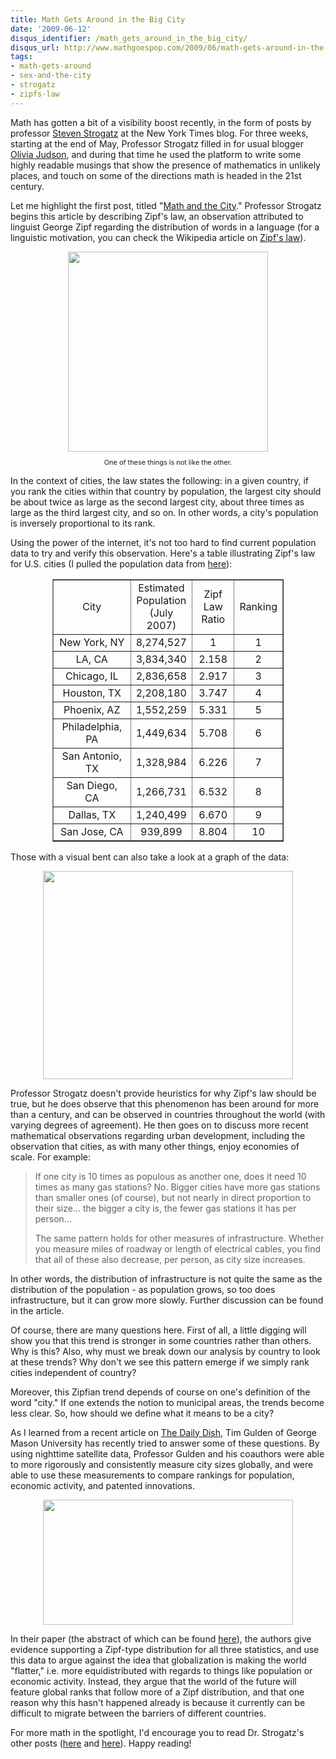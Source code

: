 ```yaml
---
title: Math Gets Around in the Big City
date: '2009-06-12'
disqus_identifier: /math_gets_around_in_the_big_city/
disqus_url: http://www.mathgoespop.com/2009/06/math-gets-around-in-the-big-city.html
tags:
- math-gets-around
- sex-and-the-city
- strogatz
- zipfs-law
---
```

Math has gotten a bit of a visibility boost recently, in the form of posts by professor <a href="http://tam.cornell.edu/faculty-bio.cfm?NetID=shs7">Steven Strogatz</a> at the New York Times blog.  For three weeks, starting at the end of May, Professor Strogatz filled in for usual blogger <a href="http://judson.blogs.nytimes.com/">Olivia Judson</a>, and during that time he used the platform to write some highly readable musings that show the presence of mathematics in unlikely places, and touch on some of the directions math is headed in the 21st century.

Let me highlight the first post, titled "<a href="http://judson.blogs.nytimes.com/2009/05/19/math-and-the-city/">Math and the City</a>."  Professor Strogatz begins this article by describing Zipf's law, an observation attributed to linguist George Zipf regarding the distribution of words in a language (for a linguistic motivation, you can check the Wikipedia article on <a href="http://en.wikipedia.org/wiki/Zipf%27s_law">Zipf's law</a>).

<div style="text-align: center;"><a href="http://2.bp.blogspot.com/_fM0L9abY3bo/SjMQMdHPraI/AAAAAAAAAPQ/3biz4-x0vUc/s1600-h/satc_l.jpg"><img style="margin: 0px auto 10px; display: block; text-align: center; cursor: pointer; width: 320px; height: 320px;" src="http://2.bp.blogspot.com/_fM0L9abY3bo/SjMQMdHPraI/AAAAAAAAAPQ/3biz4-x0vUc/s400/satc_l.jpg" border="0" /></a><span style="font-size:78%;">One of these things is not like the other.</span></div>

In the context of cities, the law states the following: in a given country, if you rank the cities within that country by population, the largest city should be about twice as large as the second largest city, about three times as large as the third largest city, and so on.  In other words, a city's population is inversely proportional to its rank.

Using the power of the internet, it's not too hard to find current population data to try and verify this observation.  Here's a table illustrating Zipf's law for U.S. cities (I pulled the population data from <a href="http://www.infoplease.com/ipa/A0763098.html">here</a>):

<center><p><table style="text-align: left; width: 370px;" border="1" cellpadding="2" cellspacing="2">  <tbody>  <tr>  <td style="text-align: center; width: 134px;">City</td>  <td style="text-align: center; width: 82px;">Estimated Population (July 2007)</td>  <td style="text-align: center; width: 62px;">Zipf Law Ratio</td>  <td style="text-align: center; width: 56px;">Ranking</td>  </tr>  <tr>  <td style="text-align: center; width: 134px;">New York, NY</td>  <td style="text-align: center; width: 82px;">8,274,527</td>  <td style="text-align: center; width: 62px;">1</td>  <td style="text-align: center; width: 56px;">1</td>  </tr>  <tr>  <td style="text-align: center; width: 134px;">LA, CA</td>  <td style="text-align: center; width: 82px;">3,834,340</td>  <td style="text-align: center; width: 62px;">2.158</td>  <td style="text-align: center; width: 56px;">2</td>  </tr>  <tr>  <td style="text-align: center; width: 134px;">Chicago, IL</td>  <td style="text-align: center; width: 82px;">2,836,658</td>  <td style="text-align: center; width: 62px;">2.917</td>  <td style="text-align: center; width: 56px;">3</td>  </tr>  <tr>  <td style="text-align: center; width: 134px;">Houston, TX</td>  <td style="text-align: center; width: 82px;">2,208,180</td>  <td style="text-align: center; width: 62px;">3.747</td>  <td style="text-align: center; width: 56px;">4</td>  </tr>  <tr>  <td style="text-align: center; width: 134px;">Phoenix, AZ</td>  <td style="text-align: center; width: 82px;">1,552,259</td>  <td style="text-align: center; width: 62px;">5.331</td>  <td style="text-align: center; width: 56px;">5</td>  </tr>  <tr>  <td style="text-align: center; width: 134px;">Philadelphia, PA</td>  <td style="text-align: center; width: 82px;">1,449,634</td>  <td style="text-align: center; width: 62px;">5.708</td>  <td style="text-align: center; width: 56px;">6</td>  </tr>  <tr>  <td style="text-align: center; width: 134px;">San Antonio, TX</td>  <td style="text-align: center; width: 82px;">1,328,984</td>  <td style="text-align: center; width: 62px;">6.226</td>  <td style="text-align: center; width: 56px;">7</td>  </tr>  <tr>  <td style="text-align: center; width: 134px;">San Diego, CA</td>  <td style="text-align: center; width: 82px;">1,266,731</td>  <td style="text-align: center; width: 62px;">6.532</td>  <td style="text-align: center; width: 56px;">8</td>  </tr>  <tr>  <td style="text-align: center; width: 134px;">Dallas, TX</td>  <td style="text-align: center; width: 82px;">1,240,499</td>  <td style="text-align: center; width: 62px;">6.670</td>  <td style="text-align: center; width: 56px;">9</td>  </tr>  <tr>  <td style="text-align: center; width: 134px;">San Jose, CA</td>  <td style="text-align: center; width: 82px;">939,899</td>  <td style="text-align: center; width: 62px;">8.804</td>  <td style="text-align: center; width: 56px;">10</td>  </tr>  </tbody> </table> </p></center>

Those with a visual bent can also take a look at a graph of the data:

<a ohref="http://2.bp.blogspot.com/_fM0L9abY3bo/SjKYAflIkqI/AAAAAAAAAPI/AjEJQroIDeM/s1600-h/Picture+13.png"><img style="margin: 0px auto 10px; display: block; text-align: center; cursor: pointer; width: 400px; height: 333px;" src="http://2.bp.blogspot.com/_fM0L9abY3bo/SjKYAflIkqI/AAAAAAAAAPI/AjEJQroIDeM/s400/Picture+13.png" border="0" /></a>

Professor Strogatz doesn't provide heuristics for why Zipf's law should be true, but he does observe that this phenomenon has been around for more than a century, and can be observed in countries throughout the world (with varying degrees of agreement).  He then goes on to discuss more recent mathematical observations regarding urban development, including the observation that cities, as with many other things, enjoy economies of scale.  For example:

<blockquote><p>If one city is 10 times as populous as another one, does it need 10 times as many gas stations? No. Bigger cities have more gas stations than smaller ones (of course), but not nearly in direct proportion to their size... the bigger a city is, the fewer gas stations it has per person...</p><p>The same pattern holds for other measures of infrastructure. Whether you measure miles of roadway or length of electrical cables, you find that all of these also decrease, per person, as city size increases.</p></blockquote>

In other words, the distribution of infrastructure is not quite the same as the distribution of the population - as population grows, so too does infrastructure, but it can grow more slowly.  Further discussion can be found in the article.

Of course, there are many questions here. First of all, a little digging will show you that this trend is stronger in some countries rather than others.  Why is this?  Also, why must we break down our analysis by country to look at these trends?  Why don't we see this pattern emerge if we simply rank cities independent of country?

Moreover, this Zipfian trend depends of course on one's definition of the word "city."  If one extends the notion to municipal areas, the trends become less clear.  So, how should we define what it means to be a city?

As I learned from a recent article on <a href="http://andrewsullivan.theatlantic.com/the_daily_dish/2009/05/math-of-global-cities.html">The Daily Dish</a>, Tim Gulden of George Mason University has recently tried to answer some of these questions.  By using nighttime satellite data, Professor Gulden and his coauthors were able to more rigorously and consistently measure city sizes globally, and were able to use these measurements to compare rankings for population, economic activity, and patented innovations.

<a href="http://2.bp.blogspot.com/_fM0L9abY3bo/SjMc01u1UZI/AAAAAAAAAPY/KyEuBVUtXl4/s1600-h/earth-at-night-off-website.jpg"><img style="margin: 0px auto 10px; display: block; text-align: center; cursor: pointer; width: 400px; height: 200px;" src="http://2.bp.blogspot.com/_fM0L9abY3bo/SjMc01u1UZI/AAAAAAAAAPY/KyEuBVUtXl4/s400/earth-at-night-off-website.jpg" border="0" /></a>

In their paper (the abstract of which can be found <a href="http://cjres.oxfordjournals.org/cgi/content/abstract/1/3/459">here</a>), the authors give evidence supporting a Zipf-type distribution for all three statistics, and use this data to argue against the idea that globalization is making the world "flatter," i.e. more equidistributed with regards to things like population or economic activity.  Instead, they argue that the world of the future will feature global ranks that follow more of a Zipf distribution, and that one reason why this hasn't happened already is because it currently can be difficult to migrate between the barriers of different countries.

For more math in the spotlight, I'd encourage you to read Dr. Strogatz's other posts (<a href="http://judson.blogs.nytimes.com/2009/05/26/guest-column-loves-me-loves-me-not-do-the-math/">here</a> and <a href="http://judson.blogs.nytimes.com/2009/06/02/guest-column-like-water-for-money/">here</a>).  Happy reading!
